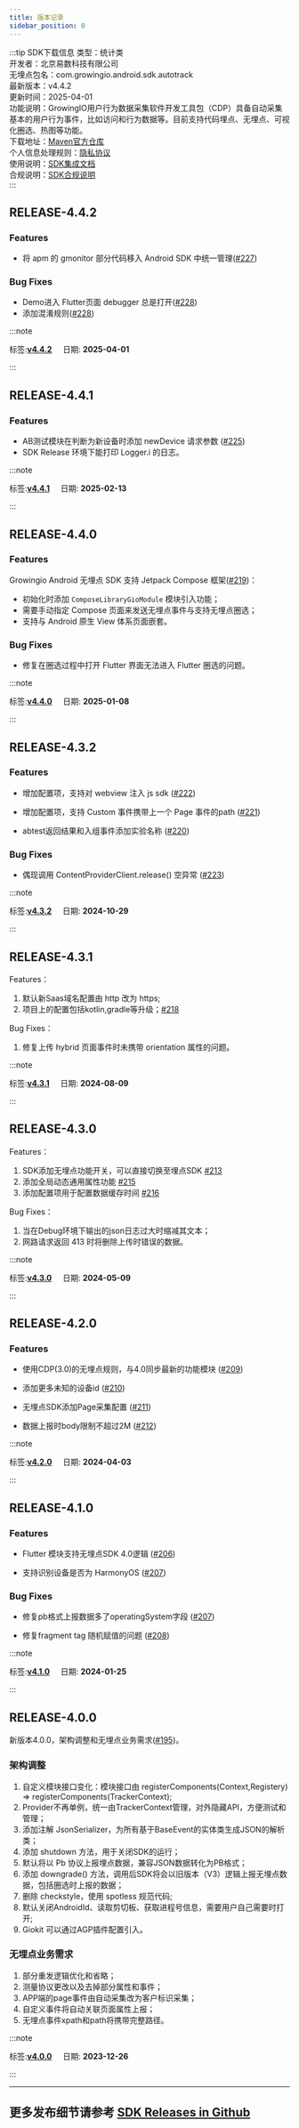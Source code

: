 ```yaml
---
title: 版本记录
sidebar_position: 0
---
```


:::tip SDK下载信息
类型：统计类 <br/>
开发者：北京易数科技有限公司 <br/>
无埋点包名：com.growingio.android.sdk.autotrack <br/>
最新版本：v4.4.2 <br/>
更新时间：2025-04-01 <br/>
功能说明：GrowingIO用户行为数据采集软件开发工具包（CDP）具备自动采集基本的用户行为事件，比如访问和行为数据等。目前支持代码埋点、无埋点、可视化圈选、热图等功能。<br/>
下载地址：[Maven官方仓库](https://repo1.maven.org/maven2/com/growingio/android/) <br/>
个人信息处理规则：[隐私协议](https://accounts.growingio.com/user-privacy) <br/>
使用说明：[SDK集成文档](/docs/android/Introduce) <br/>
合规说明：[SDK合规说明](/knowledge/compliance/androidCompliance) <br/>
:::

## RELEASE-4.4.2
### Features
- 将 apm 的 gmonitor 部分代码移入 Android SDK 中统一管理([#227](https://github.com/growingio/growingio-sdk-android-autotracker/pull/227))

### Bug Fixes
- Demo进入 Flutter页面 debugger 总是打开([#228](https://github.com/growingio/growingio-sdk-android-autotracker/pull/228))
- 添加混淆规则([#228](https://github.com/growingio/growingio-sdk-android-autotracker/pull/228))

:::note 

 标签:**[v4.4.2](https://github.com/growingio/growingio-sdk-android-autotracker/releases/tag/v4.4.2)** &nbsp;&nbsp;&nbsp;&nbsp;日期: **2025-04-01** 

:::

## RELEASE-4.4.1
### Features
- AB测试模块在判断为新设备时添加 newDevice 请求参数 ([#225](https://github.com/growingio/growingio-sdk-android-autotracker/pull/225))
- SDK Release 环境下能打印 Logger.i 的日志。

:::note 

 标签:**[v4.4.1](https://github.com/growingio/growingio-sdk-android-autotracker/releases/tag/v4.4.1)** &nbsp;&nbsp;&nbsp;&nbsp;日期: **2025-02-13** 

:::

## RELEASE-4.4.0
### Features
Growingio Android 无埋点 SDK 支持 Jetpack Compose 框架([#219](https://github.com/growingio/growingio-sdk-android-autotracker/pull/219))：
- 初始化时添加 `ComposeLibraryGioModule` 模块引入功能；
- 需要手动指定 Compose 页面来发送无埋点事件与支持无埋点圈选；
- 支持与 Android 原生 View 体系页面嵌套。

### Bug Fixes
- 修复在圈选过程中打开 Flutter 界面无法进入 Flutter 圈选的问题。

:::note 

 标签:**[v4.4.0](https://github.com/growingio/growingio-sdk-android-autotracker/releases/tag/v4.4.0)** &nbsp;&nbsp;&nbsp;&nbsp;日期: **2025-01-08** 

:::

## RELEASE-4.3.2
### Features

- 增加配置项，支持对 webview 注入 js sdk  ([#222](https://github.com/growingio/growingio-sdk-android-autotracker/pull/222))

- 增加配置项，支持 Custom 事件携带上一个 Page 事件的path ([#221](https://github.com/growingio/growingio-sdk-android-autotracker/pull/221))

- abtest返回结果和入组事件添加实验名称 ([#220](https://github.com/growingio/growingio-sdk-android-autotracker/pull/220))

### Bug Fixes

- 偶现调用 ContentProviderClient.release() 空异常  ([#223](https://github.com/growingio/growingio-sdk-android-autotracker/pull/223))

:::note 

 标签:**[v4.3.2](https://github.com/growingio/growingio-sdk-android-autotracker/releases/tag/v4.3.2)** &nbsp;&nbsp;&nbsp;&nbsp;日期: **2024-10-29** 

:::

## RELEASE-4.3.1
Features：
1. 默认新Saas域名配置由 http 改为 https;
2. 项目上的配置包括kotlin,gradle等升级；[#218](https://github.com/growingio/growingio-sdk-android-autotracker/pull/218)

Bug Fixes：
1. 修复上传 hybrid 页面事件时未携带 orientation 属性的问题。

:::note 

 标签:**[v4.3.1](https://github.com/growingio/growingio-sdk-android-autotracker/releases/tag/v4.3.1)** &nbsp;&nbsp;&nbsp;&nbsp;日期: **2024-08-09** 

:::

## RELEASE-4.3.0
Features：
1. SDK添加无埋点功能开关，可以直接切换至埋点SDK [#213](https://github.com/growingio/growingio-sdk-android-autotracker/pull/213)
2. 添加全局动态通用属性功能 [#215](https://github.com/growingio/growingio-sdk-android-autotracker/pull/215)
3. 添加配置项用于配置数据缓存时间 [#216](https://github.com/growingio/growingio-sdk-android-autotracker/pull/216)

Bug Fixes：
1. 当在Debug环境下输出的json日志过大时缩减其文本；
2. 网路请求返回 413 时将删除上传时错误的数据。

:::note 

 标签:**[v4.3.0](https://github.com/growingio/growingio-sdk-android-autotracker/releases/tag/v4.3.0)** &nbsp;&nbsp;&nbsp;&nbsp;日期: **2024-05-09** 

:::

## RELEASE-4.2.0
### Features

- 使用CDP(3.0)的无埋点规则，与4.0同步最新的功能模块 ([#209](https://github.com/growingio/growingio-sdk-android-autotracker/pull/209))

- 添加更多未知的设备id ([#210](https://github.com/growingio/growingio-sdk-android-autotracker/pull/210))

- 无埋点SDK添加Page采集配置 ([#211](https://github.com/growingio/growingio-sdk-android-autotracker/pull/211))

- 数据上报时body限制不超过2M ([#212](https://github.com/growingio/growingio-sdk-android-autotracker/pull/212))

:::note 

 标签:**[v4.2.0](https://github.com/growingio/growingio-sdk-android-autotracker/releases/tag/v4.2.0)** &nbsp;&nbsp;&nbsp;&nbsp;日期: **2024-04-03** 

:::

## RELEASE-4.1.0
### Features

- Flutter 模块支持无埋点SDK 4.0逻辑  ([#206](https://github.com/growingio/growingio-sdk-android-autotracker/pull/206))

- 支持识别设备是否为 HarmonyOS ([#207](https://github.com/growingio/growingio-sdk-android-autotracker/pull/207))

### Bug Fixes

- 修复pb格式上报数据多了operatingSystem字段 ([#207](https://github.com/growingio/growingio-sdk-android-autotracker/pull/207))

- 修复fragment tag 随机赋值的问题 ([#208](https://github.com/growingio/growingio-sdk-android-autotracker/pull/208))

:::note 

 标签:**[v4.1.0](https://github.com/growingio/growingio-sdk-android-autotracker/releases/tag/v4.1.0)** &nbsp;&nbsp;&nbsp;&nbsp;日期: **2024-01-25** 

:::

## RELEASE-4.0.0
新版本4.0.0，架构调整和无埋点业务需求([#195](https://github.com/growingio/growingio-sdk-android-autotracker/pull/195))。

### 架构调整
1. 自定义模块接口变化：模块接口由 registerComponents(Context,Registery) => registerComponents(TrackerContext);
2. Provider不再单例，统一由TrackerContext管理，对外隐藏API，方便测试和管理；
3. 添加注解 JsonSerializer，为所有基于BaseEvent的实体类生成JSON的解析类；
4. 添加 shutdown 方法，用于关闭SDK的运行；
5. 默认将以 Pb 协议上报埋点数据，兼容JSON数据转化为PB格式；
6. 添加 downgrade() 方法，调用后SDK将会以旧版本（V3）逻辑上报无埋点数据，包括圈选时上报的数据；
7. 删除 checkstyle，使用 spotless 规范代码;
8. 默认关闭AndroidId、读取剪切板、获取进程号信息，需要用户自己需要时打开;
9. Giokit 可以通过AGP插件配置引入。

### 无埋点业务需求
1. 部分重发逻辑优化和省略；
2. 测量协议更改以及去掉部分属性和事件；
3. APP端的page事件由自动采集改为客户标识采集；
4. 自定义事件将自动关联页面属性上报；
5. 无埋点事件xpath和path将携带完整路径。

:::note 

 标签:**[v4.0.0](https://github.com/growingio/growingio-sdk-android-autotracker/releases/tag/v4.0.0)** &nbsp;&nbsp;&nbsp;&nbsp;日期: **2023-12-26** 

:::

---
## 更多发布细节请参考 [SDK Releases in Github](https://github.com/growingio/growingio-sdk-android-autotracker/releases)